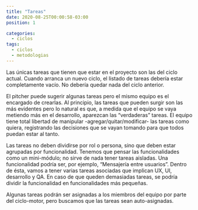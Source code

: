 ```yaml
---
title: "Tareas"
date: 2020-08-25T00:00:58-03:00
position: 1

categories:
  - ciclos
tags:
  - ciclos
  - metodologias
---
```


Las únicas tareas que tienen que estar en el proyecto son las del ciclo actual. Cuando arranca un nuevo ciclo, el listado de tareas debería estar completamente vacío. No debería quedar nada del ciclo anterior.

El pitcher puede sugerir algunas tareas pero el mismo equipo es el encargado de crearlas. Al principio, las tareas que pueden surgir son las más evidentes pero lo natural es que, a medida que el equipo se vaya metiendo más en el desarrollo, aparezcan las “verdaderas” tareas. El equipo tiene total libertad de manipular -agregar/quitar/modificar- las tareas como quiera, registrando las decisiones que se vayan tomando para que todos puedan estar al tanto.

Las tareas no deben dividirse por rol o persona, sino que deben estar agrupadas por funcionalidad. Tenemos que pensar las funcionalidades como un mini-módulo; no sirve de nada tener tareas aisladas. Una funcionalidad podría ser, por ejemplo, “Mensajería entre usuarios”. Dentro de ésta, vamos a tener varias tareas asociadas que implican UX, UI, desarrollo y QA. En caso de que queden demasiadas tareas, se podría dividir la funcionalidad en funcionalidades más pequeñas.

Algunas tareas podrán ser asignadas a los miembros del equipo por parte del ciclo-motor, pero buscamos que las tareas sean auto-asignadas.
